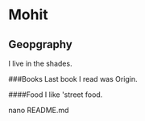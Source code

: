 # Mohit

## Geopgraphy

I live in the shades. 

###Books
Last book I read was Origin.

####Food
I like 'street food.


nano README.md
